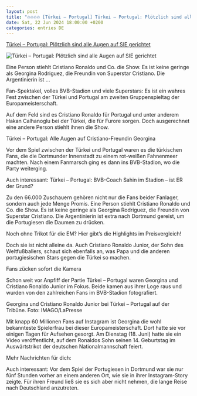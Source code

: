 ```yaml
---
layout: post
title: "🔥🔥🔥🔥 [Türkei – Portugal] Türkei – Portugal: Plötzlich sind alle Augen auf SIE gerichtet"
date: Sat, 22 Jun 2024 18:00:00 +0200
categories: entries DE
---
```

[Türkei – Portugal: Plötzlich sind alle Augen auf SIE gerichtet](https://www.derwesten.de/sport/fussball/tuerkei-portugal-cristiano-ronaldo-junior-georgina-rodriguez-em-dortmund-ploetzlich-id301018034.html)

![Türkei – Portugal: Plötzlich sind alle Augen auf SIE gerichtet](https://www.derwesten.de/wp-content/uploads/sites/8/2024/06/turkei-portugal-georgina-e1719076297352.jpg)

Eine Person stiehlt Cristiano Ronaldo und Co. die Show. Es ist keine geringe als Georgina Rodriguez, die Freundin von Superstar Cristiano. Die Argentinierin ist ...

Fan-Spektakel, volles BVB-Stadion und viele Superstars: Es ist ein wahres Fest zwischen der Türkei und Portugal am zweiten Gruppenspieltag der Europameisterschaft.

Auf dem Feld sind es Cristiano Ronaldo für Portugal und unter anderem Hakan Calhanoglu bei der Türkei, die für Furore sorgen. Doch ausgerechnet eine andere Person stiehlt ihnen die Show.

Türkei – Portugal: Alle Augen auf Cristiano-Freundin Georgina

Vor dem Spiel zwischen der Türkei und Portugal waren es die türkischen Fans, die die Dortmunder Innenstadt zu einem rot-weißen Fahnenmeer machten. Nach einem Fanmarsch ging es dann ins BVB-Stadion, wo die Party weiterging.

Auch interessant: Türkei – Portugal: BVB-Coach Sahin im Stadion – ist ER der Grund?

Zu den 66.000 Zuschauern gehören nicht nur die Fans beider Fanlager, sondern auch jede Menge Promis. Eine Person stiehlt Cristiano Ronaldo und Co. die Show. Es ist keine geringe als Georgina Rodriguez, die Freundin von Superstar Cristiano. Die Argentinierin ist extra nach Dortmund gereist, um die Portugiesen die Daumen zu drücken.

Noch ohne Trikot für die EM? Hier gibt’s die Highlights im Preisvergleich!

Doch sie ist nicht alleine da. Auch Cristiano Ronaldo Junior, der Sohn des Weltfußballers, schaut sich ebenfalls an, was Papa und die anderen portugiesischen Stars gegen die Türkei so machen.

Fans zücken sofort die Kamera

Schon weit vor Anpfiff der Partie Türkei – Portugal waren Georgina und Cristiano Ronaldo Junior im Fokus. Beide kamen aus ihrer Loge raus und wurden von den zahlreichen Fans im BVB-Stadion fotografiert.

Georgina und Cristiano Ronaldo Junior bei Türkei – Portugal auf der Tribüne. Foto: IMAGO/LaPresse

Mit knapp 60 Millionen Fans auf Instagram ist Georgina die wohl bekannteste Spielerfrau bei dieser Europameisterschaft. Dort hatte sie vor einigen Tagen für Aufsehen gesorgt. Am Dienstag (18. Juni) hatte sie ein Video veröffentlicht, auf dem Ronaldos Sohn seinen 14. Geburtstag im Auswärtstrikot der deutschen Nationalmannschaft feiert.

Mehr Nachrichten für dich:

Auch interessant: Vor dem Spiel der Portugiesen in Dortmund war sie nur fünf Stunden vorher an einem anderen Ort, wie sie in ihrer Instagram-Story zeigte. Für ihren Freund ließ sie es sich aber nicht nehmen, die lange Reise nach Deutschland anzutreten.

